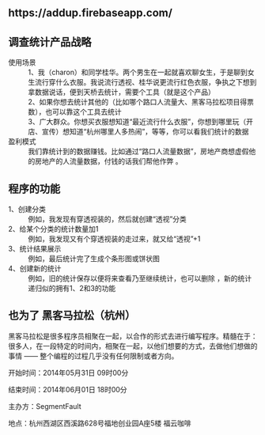 <h2>https://addup.firebaseapp.com/</h2>
<H2>调查统计产品战略</H2>

<dl>
<dt>使用场景 
<dd>1、我（charon）和同学桂华。两个男生在一起就喜欢聊女生，于是聊到女生流行穿什么衣服。我说流行透视、桂华说更流行红色衣服，争执之下想到拿数据说话，便到天桥去统计，需要个工具（就是这个产品） 
<dd>2、如果你想去统计其他的（比如哪个路口人流量大、黑客马拉松项目得票数），也可以靠这个工具去统计 
<dd>3、广大群众。你想买衣服想知道“最近流行什么衣服”，你想到哪里玩（开店、宣传）想知道“杭州哪里人多热闹”，等等，你可以看我们统计的数据 
<dt>盈利模式 
<dd>我们靠统计到的数据赚钱。比如通过“路口人流量数据”，房地产商想虚假他的房地产的人流量数据，付钱的话我们帮他作弊 。</dd></dl>

<H2>程序的功能</H2>
<DL>
<DT>1、创建分类 
<DD>例如，我发现有穿透视装的，然后就创建“透视”分类 
<DT>2、给某个分类的统计数量加1 
<DD>例如，我发现又有个穿透视装的走过来，就又给“透视”+1 
<DT>3、统计结果展示 
<DD>例如，最后统计完了生成个条形图或饼状图 
<DT>4、创建新的统计 
<DD>例如，旧的统计保存以便将来查看乃至继续统计，也可以删除 ，新的统计递归似的拥有1、2和3的功能</DD></DL>

<H2>也为了 黑客马拉松（杭州）</H2>
<P>黑客马拉松是很多程序员相聚在一起，以合作的形式去进行编写程序。精髓在于：很多人，在一段特定的时间内，相聚在一起，以他们想要的方式，去做他们想做的事情 —— 整个编程的过程几乎没有任何限制或者方向。 
<P>开始时间：2014年05月31日 09时00分 
<P>结束时间：2014年06月01日 18时00分 
<P>主办方：SegmentFault 
<P>地点：杭州西湖区西溪路628号福地创业园A座5楼 福云咖啡</P></A>